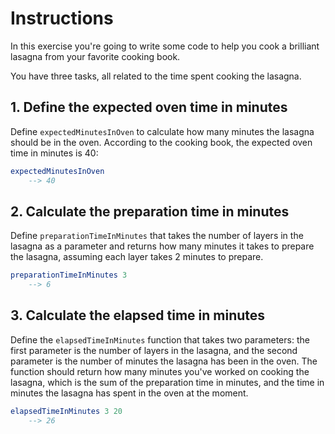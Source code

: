 # Instructions

In this exercise you're going to write some code to help you cook a brilliant lasagna from your favorite cooking book.

You have three tasks, all related to the time spent cooking the lasagna.

## 1. Define the expected oven time in minutes

Define `expectedMinutesInOven` to calculate how many minutes the lasagna should be in the oven. According to the cooking book, the expected oven time in minutes is 40:

```elm
expectedMinutesInOven
    --> 40
```

## 2. Calculate the preparation time in minutes

Define `preparationTimeInMinutes` that takes the number of layers in the lasagna as a parameter and returns how many minutes it takes to prepare the lasagna, assuming each layer takes 2 minutes to prepare.

```elm
preparationTimeInMinutes 3
    --> 6
```

## 3. Calculate the elapsed time in minutes

Define the `elapsedTimeInMinutes` function that takes two parameters: the first parameter is the number of layers in the lasagna, and the second parameter is the number of minutes the lasagna has been in the oven. The function should return how many minutes you've worked on cooking the lasagna, which is the sum of the preparation time in minutes, and the time in minutes the lasagna has spent in the oven at the moment.

```elm
elapsedTimeInMinutes 3 20
    --> 26
```
